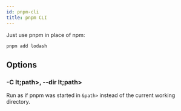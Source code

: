 ```yaml
---
id: pnpm-cli
title: pnpm CLI
---
```


Just use pnpm in place of npm:

```sh
pnpm add lodash
```

## Options

### -C lt;path>, --dir lt;path>

Run as if pnpm was started in `&path>` instead of the current working directory.

